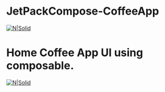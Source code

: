# JetPackCompose-CoffeeApp

[![N|Solid](https://miro.medium.com/max/1400/1*2v6zotc8p-bt9oX2mI0vkQ.png)](https://nodesource.com/products/nsolid)

# Home Coffee App UI using composable.
[![N|Solid](https://dicoding-web-img.sgp1.cdn.digitaloceanspaces.com/original/academy/dos:f240b8e7e59e02c96eed8fbf6ffff09c20221011151917.jpeg)](https://nodesource.com/products/nsolid)
